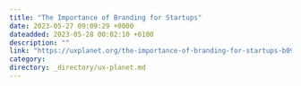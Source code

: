 ```yaml
---
title: "The Importance of Branding for Startups"
date: 2023-05-27 09:09:29 +0000
dateadded: 2023-05-28 00:02:10 +0100
description: ""
link: "https://uxplanet.org/the-importance-of-branding-for-startups-b09a03ec4761?source=rss----819cc2aaeee0---4"
category:
directory: _directory/ux-planet.md
---
```

